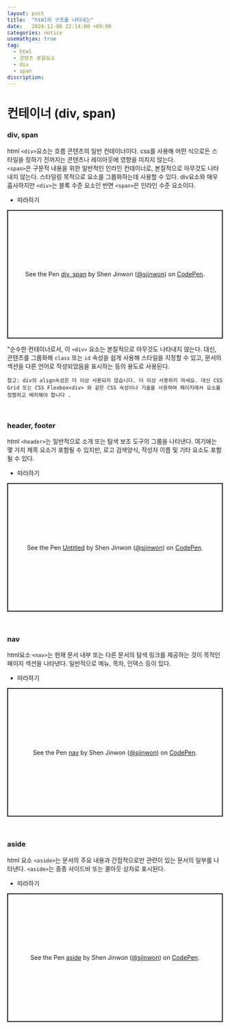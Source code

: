 ```yaml
---
layout: post
title:  "html의 구조를 나타내는"
date:   2024-11-06 22:14:00 +09:00
categories: notice
usemathjax: true
tag:
  - html
  - 콘텐츠 분할요소
  - div
  - span
discription: 
---
```


# 컨테이너 (div, span)

### div, span

html `<div>`요소는 흐름 콘텐츠의 일반 컨테이너이다. css를 사용해 어떤 식으로든 스타일을 정하기 전까지는 콘텐츠나 레이아웃에 영향을 미치지 않는다.<br>
`<span>`은 구문적 내용을 위한 일반적인 인라인 컨테이너로, 본질적으로 아무것도 나타내지 않는다. 스타일링 목적으로 요소를 그룹화하는데 사용할 수 있다. div요소와 매우 흡사하지만 `<div>`는 블록 수준 요소인 반면 `<span>`은 인라인 수준 요소이다.

- 따라하기

<p class="codepen" data-height="300" data-default-tab="html,result" data-slug-hash="NWQLeQN" data-pen-title="div, span" data-user="sjinwon" style="height: 300px; box-sizing: border-box; display: flex; align-items: center; justify-content: center; border: 2px solid; margin: 1em 0; padding: 1em;">
  <span>See the Pen <a href="https://codepen.io/sjinwon/pen/NWQLeQN">
  div, span</a> by Shen Jinwon (<a href="https://codepen.io/sjinwon">@sjinwon</a>)
  on <a href="https://codepen.io">CodePen</a>.</span>
</p>
<script async src="https://cpwebassets.codepen.io/assets/embed/ei.js"></script>

"순수한 컨테이너로서, 이 `<div>` 요소는 본질적으로 아무것도 나타내지 않는다. 대신, 콘텐츠를 그룹화해 `class` 또는 `id` 속성을 쉽게 사용해 스타일을 지정할 수 있고, 문서의 섹션을 다른 언어로 작성되었음을 표시하는 등의 용도로 사용된다.

```
참고: div의 align속성은 더 이상 사용되지 않습니다. 더 이상 사용하지 마세요. 대신 CSS Grid 또는 CSS Flexbox<div> 와 같은 CSS 속성이나 기술을 사용하여 페이지에서 요소를 정렬하고 배치해야 합니다 .
```

<br>

### header, footer

html `<header>`는 일반적으로 소개 또는 탐색 보조 도구의 그룹을 나타낸다. 여기에는 몇 가지 제목 요소가 포함될 수 있지만, 로고 검색양식, 작성자 이름 및 기타 요소도 포함될 수 있다.

- 따라하기

<p class="codepen" data-height="300" data-default-tab="html,result" data-slug-hash="NWQLorb" data-pen-title="Untitled" data-user="sjinwon" style="height: 300px; box-sizing: border-box; display: flex; align-items: center; justify-content: center; border: 2px solid; margin: 1em 0; padding: 1em;">
  <span>See the Pen <a href="https://codepen.io/sjinwon/pen/NWQLorb">
  Untitled</a> by Shen Jinwon (<a href="https://codepen.io/sjinwon">@sjinwon</a>)
  on <a href="https://codepen.io">CodePen</a>.</span>
</p>
<script async src="https://cpwebassets.codepen.io/assets/embed/ei.js"></script>

<br>

### nav

html요소 `<nav>`는 현재 문서 내부 또는 다른 문서의 탐색 링크를 제공하는 것이 목적인 페이지 섹션을 나타낸다. 일반적으로 메뉴, 목차, 인덱스 등이 있다.

- 따라하기

<p class="codepen" data-height="300" data-default-tab="html,result" data-slug-hash="ExqerNe" data-pen-title="nav" data-user="sjinwon" style="height: 300px; box-sizing: border-box; display: flex; align-items: center; justify-content: center; border: 2px solid; margin: 1em 0; padding: 1em;">
  <span>See the Pen <a href="https://codepen.io/sjinwon/pen/ExqerNe">
  nav</a> by Shen Jinwon (<a href="https://codepen.io/sjinwon">@sjinwon</a>)
  on <a href="https://codepen.io">CodePen</a>.</span>
</p>
<script async src="https://cpwebassets.codepen.io/assets/embed/ei.js"></script>

<br>

### aside

html 요소 `<aside>`는 문서의 주요 내용과 간접적으로만 관련이 있는 문서의 일부를 나타낸다. `<aside>`는 종종 사이드바 또는 콜아웃 상자로 표시된다.

- 따라하기

<p class="codepen" data-height="300" data-default-tab="html,result" data-slug-hash="ZEgMwLr" data-pen-title="aside" data-user="sjinwon" style="height: 300px; box-sizing: border-box; display: flex; align-items: center; justify-content: center; border: 2px solid; margin: 1em 0; padding: 1em;">
  <span>See the Pen <a href="https://codepen.io/sjinwon/pen/ZEgMwLr">
  aside</a> by Shen Jinwon (<a href="https://codepen.io/sjinwon">@sjinwon</a>)
  on <a href="https://codepen.io">CodePen</a>.</span>
</p>
<script async src="https://cpwebassets.codepen.io/assets/embed/ei.js"></script>

<br>